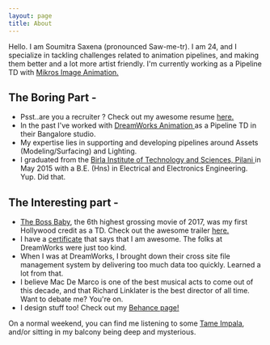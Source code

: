 ```yaml
---
layout: page
title: About
---
```


Hello. I am Soumitra Saxena (pronounced Saw-me-tr). I am 24, and I specialize in tackling challenges related to animation pipelines, and making them better and a lot more artist friendly. I'm currently working as a Pipeline TD with <a href="http://www.mikrosimage-animation.eu/" target="_blank">Mikros Image Animation.</a>


## The Boring Part -
- Psst..are you a recruiter ? Check out my awesome resume <a href="{{ site.baseurl }}/public/Resume_SoumitraSaxena.pdf" target="_blank">here.</a>
- In the past I've worked with <a href="https://en.wikipedia.org/wiki/DreamWorks_Animation" target="_blank">DreamWorks Animation </a> as a Pipeline TD in their Bangalore studio.
- My expertise lies in supporting and developing pipelines around Assets (Modeling/Surfacing) and Lighting.
- I graduated from the <a href="http://www.bits-pilani.ac.in/" target="_blank">Birla Institute of Technology and Sciences, Pilani </a>in May 2015 with a B.E. (Hns) in Electrical and Electronics Engineering. Yup. Did that.

## The Interesting part -
- <a href="https://en.wikipedia.org/wiki/The_Boss_Baby" target="_blank">The Boss Baby</a>, the 6th highest grossing movie of 2017, was my first Hollywood credit as a TD. Check out the awesome trailer <a href="https://www.youtube.com/watch?v=h24gEn3y82Q" target="_blank">here.</a>
- I have a <a href="{{ site.baseurl }}/public/awesome.jpg" target="_blank">certificate</a> that says that I am awesome. The folks at DreamWorks were just too kind.
- When I was at DreamWorks, I brought down their cross site file management system by delivering too much data too quickly. Learned a lot from that.
- I believe Mac De Marco is one of the best musical acts to come out of this decade, and that Richard Linklater is the best director of all time. Want to debate me? You're on.
- I design stuff too! <Shameless self promotion> Check out my <a href="https://www.behance.net/SoumitraSaxena" target="_blank">Behance page!</a>

On a normal weekend, you can find me listening to some <a href="https://en.wikipedia.org/wiki/Tame_Impala" target="_blank">Tame Impala</a>, and/or sitting in my balcony being deep and mysterious.
